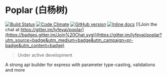 Poplar (白杨树)
==============

[![Build Status](https://travis-ci.org/lyfeyaj/poplar.svg?branch=master)](https://travis-ci.org/lyfeyaj/poplar)
[![Code Climate](https://codeclimate.com/github/lyfeyaj/poplar/badges/gpa.svg)](https://codeclimate.com/github/lyfeyaj/poplar)
[![GitHub version](https://badge.fury.io/gh/lyfeyaj%2Fpoplar.svg)](http://badge.fury.io/gh/lyfeyaj%2Fpoplar)
[![Inline docs](http://inch-ci.org/github/lyfeyaj/poplar.svg?branch=master)](http://inch-ci.org/github/lyfeyaj/poplar)
[![Join the chat at https://gitter.im/lyfeyaj/poplar](https://badges.gitter.im/Join%20Chat.svg)](https://gitter.im/lyfeyaj/poplar?utm_source=badge&utm_medium=badge&utm_campaign=pr-badge&utm_content=badge)

> Under active development

A strong api builder for express with parameter type-casting, validations and more
